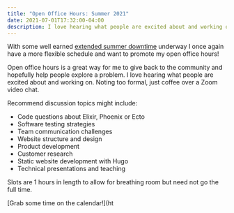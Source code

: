 ```yaml
---
title: "Open Office Hours: Summer 2021"
date: 2021-07-01T17:32:00-04:00
description: I love hearing what people are excited about and working on. Noting too formal, just coffee over a Zoom video chat.
---
```


With some well earned [extended summer downtime](/posts/2021/6/summer-plans/) underway I once again have a more flexible schedule and want to promote my open office hours!

Open office hours is a great way for me to give back to the community and hopefully help people explore a problem. I love hearing what people are excited about and working on. Noting too formal, just coffee over a Zoom video chat.

Recommend discussion topics might include:

- Code questions about Elixir, Phoenix or Ecto
- Software testing strategies
- Team communication challenges
- Website structure and design
- Product development
- Customer research
- Static website development with Hugo
- Technical presentations and teaching

Slots are 1 hours in length to allow for breathing room but need not go the full time.

[Grab some time on the calendar!](ht
